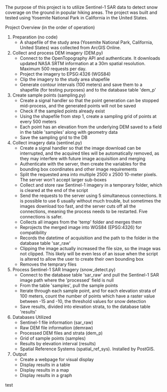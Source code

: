 The purpose of this project is to utilize Sentinel-1 SAR data to detect snow coverage on the ground in popular hiking areas.
The project was built and tested using Yosemite National Park in California in the United States.
 
Project Overview (in the order of operation)
1. Preparation (no code)
   - A shapefile of the study area (Yosemite National Park, California, United States) was collected from ArcGIS Online.
2. Collect and process DEM imagery (DEM.py)
   - Connect to the OpenTopography API and authenticate. It downloads updated NASA SRTM information at a 30m spatial resolution. Maximum 500 requests per day.
   - Project the imagery to EPSG:4326 (WGS84)
   - Clip the imagery to the study area shapefile
   - Generate contour intervals (100 meters) and save them to a shapefile (for testing purposes) and to the database table 'dem_p'
3. Create sample points (sampling.py)
   - Create a signal handler so that the point generation can be stopped mid-process, and the generated points will not be saved
   - Check if the sampled points already exist
   - Using the shapefile from step 1, create a sampling grid of points at every 500 meters
   - Each point has an elevation from the underlying DEM saved to a field in the table 'samples' along with geometry data
   - Save the sampling grid to the DB
4. Collect imagery data (sentinel.py)
   - Create a signal handler so that the image download can be interrupted, and the acquired tiles will be automatically removed, as they may interfere with future image acquisition and merging
   - Authenticate with the server, then create the variables for the bounding box coordinates and other image requirements
   - Split the requested area into multiple 2500 x 2500 10-meter pixels. The server won't accept larger sub-boxes
   - Collect and store raw Sentinel-1 imagery in a temporary folder, which is cleared at the end of the script
   - Send the requests to the server using 5 simultaneous connections. It is possible to use 6 usually without much trouble, but sometimes the images download too fast, and the server cuts off all the connections, meaning the process needs to be restarted. Five connections is safer.
   - Collects all images from the 'temp' folder and merges them
   - Reprojects the merged image into WGS84 (EPSG:4326) for compatibility
   - Records the datetime of acquisition and the path to the folder in the database table 'sar_raw'
   - Clipping the image actually increased the file size, so the image was not clipped. This likely will be even less of an issue when the script is altered to allow the user to create their own bounding box
   - Removes the temprary files
5. Process Sentinel-1 SAR Imagery (snow_detect.py)
   - Connect to the database table 'sar_raw' and pull the Sentinel-1 SAR image path where the 'processed' field is null
   - From the table 'samples', pull the sample points
   - Iterate through each sample point, and for each elevation strata of 100 meters, count the number of points which have a raster value between -15 and -10, the threshold values for snow detection
   - Save results, divided into elevation strata, to the database table 'results'
6. Databases Utilized
   - Sentinel-1 file information (sar_raw)
   - Raw DEM file information (demraw)
   - Processed DEM files and strata (dem_p)
   - Grid of sample points (samples)
   - Results by elevation interval (results)
   - Spatial Reference Systems (spatial_ref_sys). Installed by PostGIS.
7. Output
   - Create a webpage for visual display
   - Display results in a table
   - Display results in a map
   - Display results in a graph
 

 
 test
